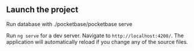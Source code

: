 ## Launch the project

Run database with ./pocketbase/pocketbase serve

Run `ng serve` for a dev server. Navigate to `http://localhost:4200/`. The application will automatically reload if you change any of the source files.
